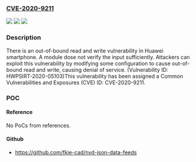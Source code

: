 ### [CVE-2020-9211](https://cve.mitre.org/cgi-bin/cvename.cgi?name=CVE-2020-9211)
![](https://img.shields.io/static/v1?label=Product&message=HUAWEI%20Mate%2030&color=blue)
![](https://img.shields.io/static/v1?label=Version&message=%3D%2010.1.0.126(C00E125R5P3)%20&color=brighgreen)
![](https://img.shields.io/static/v1?label=Vulnerability&message=CWE-125%20Out-of-bounds%20Read&color=brighgreen)

### Description

There is an out-of-bound read and write vulnerability in Huawei smartphone. A module dose not verify the input sufficiently. Attackers can exploit this vulnerability by modifying some configuration to cause out-of-bound read and write, causing denial of service. (Vulnerability ID: HWPSIRT-2020-05103)This vulnerability has been assigned a Common Vulnerabilities and Exposures (CVE) ID: CVE-2020-9211.

### POC

#### Reference
No PoCs from references.

#### Github
- https://github.com/fkie-cad/nvd-json-data-feeds


